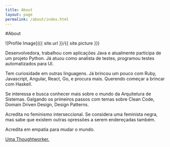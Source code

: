 ```yaml
---
title: About
layout: page
permalink: /about/index.html
---
```

#About

<style>
img { width: 50%; margin: 0 auto; display: block; }
</style>

![Profile Image]({{ site.url }}/{{ site.picture }})

<p>Desenvolvedora, trabalhou com aplicações Java e atualmente participa de um projeto Python.
Já atuou como analista de testes, programou testes automatizados para UI.</p>
<p>Tem curiosidade em outras linguagens. Já brincou um pouco com Ruby, Javascript, Angular, React, Go, e procura mais.
Querendo começar a brincar com Haskell.</p>
<p>Se interessa e busca conhecer mais sobre o mundo da Arquitetura de Sistemas. Galgando os primeiros passos com temas  sobre Clean Code, Domain Driven Design, Design Patterns.
</p>

<p>Acredita no feminismo interseccional. Se considera uma feminista negra, mas sabe que existem outras opressões a serem endereçadas também.</p>
<p>Acredita em empatia para mudar o mundo.</p>

<p><a href="https://www.thoughtworks.com/pt/">Uma Thoughtworker.</a></p>

